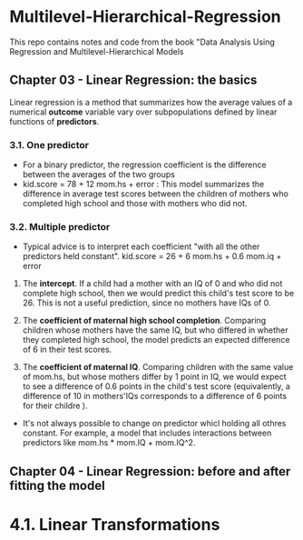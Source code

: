 # Multilevel-Hierarchical-Regression
This repo contains notes and code from the book "Data Analysis Using Regression and Multilevel-Hierarchical Models

## Chapter 03 - Linear Regression: the basics
Linear regression is a method that summarizes how the average values of a numerical **outcome** variable vary over subpopulations defined by linear functions of **predictors**.

### 3.1. One predictor
- For a binary predictor, the regression coefficient is the difference between the averages of the two groups
- kid.score = 78 + 12 mom.hs + error : This model summarizes the difference in average test scores between the children of mothers who completed high school and those with mothers who did not.

### 3.2. Multiple predictor
- Typical advice is to interpret each coefficient "with all the other predictors held constant".
kid.score = 26 + 6 mom.hs + 0.6 mom.iq + error

1. The **intercept**. If a child had a mother with an IQ of 0 and who did not complete high school, then we would predict this child's test score to be 26. This is not a useful prediction, since no mothers have IQs of 0.

2. The **coefficient of maternal high school completion**. Comparing children whose mothers have the same IQ, but who differed in whether they completed high school, the model predicts an expected difference of 6 in their test scores.

3. The **coefficient of maternal IQ**. Comparing children with the same value of mom.hs, but whose mothers differ by 1 point in IQ, we would expect to see a difference of 0.6 points in the child's test score (equivalently, a difference of 10 in mothers'IQs corresponds to a difference of 6 points for their childre ).

- It's not always possible to change on predictor whicl holding all othres constant. For example, a model that includes interactions between predictors like mom.hs * mom.IQ + mom.IQ^2.

## Chapter 04 - Linear Regression: before and after fitting the model
# 4.1. Linear Transformations
